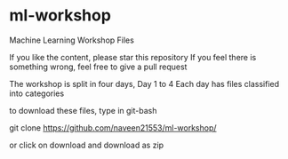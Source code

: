 # ml-workshop
Machine Learning Workshop Files

If you like the content, please star this repository
If you feel there is something wrong, feel free to give a pull request

The workshop is split in four days, Day 1 to 4
Each day has  files classified into categories

to download these files, type in git-bash

git clone https://github.com/naveen21553/ml-workshop/

or click on download and download as zip


